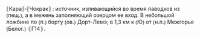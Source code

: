 ---
---

⟦Кара⟧-⟦Чокрак⟧
: источник, изливающийся во время паводков из ⦅пещ.⦆, а в межень заполняющий озерцом ее вход. В небольшой ложбине по ⦅п.⦆ борту ⦅ов.⦆ Дорт-Лемэ; в 1,3 км к ⦅Ю⦆ от ⦅н.п.⦆ Межгорье ⦅Белог.⦆ ⦃Г14⦄.
